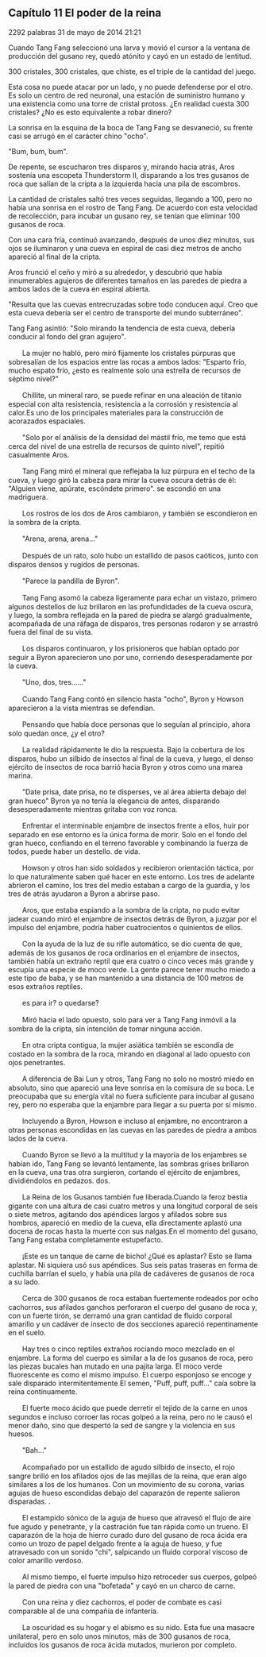 
## Capítulo 11 El poder de la reina


2292 palabras
31 de mayo de 2014 21:21


Cuando Tang Fang seleccionó una larva y movió el cursor a la ventana de producción del gusano rey, quedó atónito y cayó en un estado de lentitud.

300 cristales, 300 cristales, que chiste, es el triple de la cantidad del juego.

Esta cosa no puede atacar por un lado, y no puede defenderse por el otro. Es solo un centro de red neuronal, una estación de suministro humano y una existencia como una torre de cristal protoss. ¿En realidad cuesta 300 cristales? ¿No es esto equivalente a robar dinero?

La sonrisa en la esquina de la boca de Tang Fang se desvaneció, su frente casi se arrugó en el carácter chino "ocho".

"Bum, bum, bum".

De repente, se escucharon tres disparos y, mirando hacia atrás, Aros sostenía una escopeta Thunderstorm II, disparando a los tres gusanos de roca que salían de la cripta a la izquierda hacia una pila de escombros.

La cantidad de cristales saltó tres veces seguidas, llegando a 100, pero no había una sonrisa en el rostro de Tang Fang. De acuerdo con esta velocidad de recolección, para incubar un gusano rey, se tenían que eliminar 100 gusanos de roca.

Con una cara fría, continuó avanzando, después de unos diez minutos, sus ojos se iluminaron y una cueva en espiral de casi diez metros de ancho apareció al final de la cripta.

Aros frunció el ceño y miró a su alrededor, y descubrió que había innumerables agujeros de diferentes tamaños en las paredes de piedra a ambos lados de la cueva en espiral abierta.

"Resulta que las cuevas entrecruzadas sobre todo conducen aquí. Creo que esta cueva debería ser el centro de transporte del mundo subterráneo".

Tang Fang asintió: "Solo mirando la tendencia de esta cueva, debería conducir al fondo del gran agujero".

　　La mujer no habló, pero miró fijamente los cristales púrpuras que sobresalían de los espacios entre las rocas a ambos lados: "Esparto frío, mucho espato frío, ¿esto es realmente solo una estrella de recursos de séptimo nivel?"

　　Chillite, un mineral raro, se puede refinar en una aleación de titanio especial con alta resistencia, resistencia a la corrosión y resistencia al calor.Es uno de los principales materiales para la construcción de acorazados espaciales.

　　"Solo por el análisis de la densidad del mástil frío, me temo que está cerca del nivel de una estrella de recursos de quinto nivel", repitió casualmente Aros.

　　Tang Fang miró el mineral que reflejaba la luz púrpura en el techo de la cueva, y luego giró la cabeza para mirar la cueva oscura detrás de él: "Alguien viene, apúrate, escóndete primero". se escondió en una madriguera.

　　Los rostros de los dos de Aros cambiaron, y también se escondieron en la sombra de la cripta.

　　"Arena, arena, arena..."

　　Después de un rato, solo hubo un estallido de pasos caóticos, junto con disparos densos y rugidos de personas.

　　"Parece la pandilla de Byron".

　　Tang Fang asomó la cabeza ligeramente para echar un vistazo, primero algunos destellos de luz brillaron en las profundidades de la cueva oscura, y luego, la sombra reflejada en la pared de piedra se alargó gradualmente, acompañada de una ráfaga de disparos, tres personas rodaron y se arrastró fuera del final de su vista.

　　Los disparos continuaron, y los prisioneros que habían optado por seguir a Byron aparecieron uno por uno, corriendo desesperadamente por la cueva.

　　"Uno, dos, tres……"

　　Cuando Tang Fang contó en silencio hasta "ocho", Byron y Howson aparecieron a la vista mientras se defendían.

　　Pensando que había doce personas que lo seguían al principio, ahora solo quedan once, ¿y el otro?

　　La realidad rápidamente le dio la respuesta. Bajo la cobertura de los disparos, hubo un silbido de insectos al final de la cueva, y luego, el denso ejército de insectos de roca barrió hacia Byron y otros como una marea marina.

　　"Date prisa, date prisa, no te disperses, ve al área abierta debajo del gran hueco" Byron ya no tenía la elegancia de antes, disparando desesperadamente mientras gritaba con voz ronca.

　　Enfrentar el interminable enjambre de insectos frente a ellos, huir por separado en ese entorno es la única forma de morir. Solo en el fondo del gran hueco, confiando en el terreno favorable y combinando la fuerza de todos, puede haber un destello. de vida.

　　Howson y otros han sido soldados y recibieron orientación táctica, por lo que naturalmente saben qué hacer en este entorno. Los tres de adelante abrieron el camino, los tres del medio estaban a cargo de la guardia, y los tres de atrás ayudaron a Byron a abrirse paso.

　　Aros, que estaba espiando a la sombra de la cripta, no pudo evitar jadear cuando miró el enjambre de insectos detrás de Byron, a juzgar por el impulso del enjambre, podría haber cuatrocientos o quinientos de ellos.

　　Con la ayuda de la luz de su rifle automático, se dio cuenta de que, además de los gusanos de roca ordinarios en el enjambre de insectos, también había un extraño reptil que era cuatro o cinco veces más grande y escupía una especie de moco verde. La gente parece tener mucho miedo a este tipo de baba, y se han mantenido a una distancia de 100 metros de esos extraños reptiles.

　　es para ir? o quedarse?

　　Miró hacia el lado opuesto, solo para ver a Tang Fang inmóvil a la sombra de la cripta, sin intención de tomar ninguna acción.

　　En otra cripta contigua, la mujer asiática también se escondía de costado en la sombra de la roca, mirando en diagonal al lado opuesto con ojos penetrantes.

　　A diferencia de Bai Lun y otros, Tang Fang no solo no mostró miedo en absoluto, sino que apareció una leve sonrisa en la comisura de su boca. Le preocupaba que su energía vital no fuera suficiente para incubar al gusano rey, pero no esperaba que la enjambre para llegar a su puerta por sí mismo.

　　Incluyendo a Byron, Howson e incluso al enjambre, no encontraron a otras personas escondidas en las cuevas en las paredes de piedra a ambos lados de la cueva.

　　Cuando Byron se llevó a la multitud y la mayoría de los enjambres se habían ido, Tang Fang se levantó lentamente, las sombras grises brillaron en la cueva, una tras otra surgieron, cortando el ejército de enjambres, dividiéndolos en pedazos. dos.

　　La Reina de los Gusanos también fue liberada.Cuando la feroz bestia gigante con una altura de casi cuatro metros y una longitud corporal de seis o siete metros, agitando dos apéndices largos y afilados sobre sus hombros, apareció en medio de la cueva, ella directamente aplastó una docena de rocas hasta la muerte con sus nalgas.En el momento del gusano, Tang Fang estaba completamente estupefacto.

　　¡Este es un tanque de carne de bicho! ¿Qué es aplastar? Esto se llama aplastar. Ni siquiera usó sus apéndices. Sus seis patas traseras en forma de cuchilla barrían el suelo, y había una pila de cadáveres de gusanos de roca a su lado.

　　Cerca de 300 gusanos de roca estaban fuertemente rodeados por ocho cachorros, sus afilados ganchos perforaron el cuerpo del gusano de roca y, con un fuerte tirón, se derramó una gran cantidad de fluido corporal amarillo y un cadáver de insecto de dos secciones apareció repentinamente en el suelo.

　　Hay tres o cinco reptiles extraños rociando moco mezclado en el enjambre. La forma del cuerpo es similar a la de los gusanos de roca, pero las piezas bucales han mutado en una pajita larga. El moco verde fluorescente es como el mismo impulso. El cuerpo esponjoso se encoge y sale disparado intermitentemente El semen, "Puff, puff, puff..." caía sobre la reina continuamente.

　　El fuerte moco ácido que puede derretir el tejido de la carne en unos segundos e incluso corroer las rocas golpeó a la reina, pero no le causó el menor daño, sino que despertó la sed de sangre y la violencia en sus huesos.

　　"Bah..."

　　Acompañado por un estallido de agudo silbido de insecto, el rojo sangre brilló en los afilados ojos de las mejillas de la reina, que eran algo similares a los de los humanos. Con un movimiento de su corona, varias agujas de hueso escondidas debajo del caparazón de repente salieron disparadas. .

　　El estampido sónico de la aguja de hueso que atravesó el flujo de aire fue agudo y penetrante, y la castración fue tan rápida como un trueno. El caparazón de la hoja de hierro curado duro del gusano de roca ácida era como un trozo de papel delgado frente a la aguja de hueso, y fue atravesado con un sonido "chi", salpicando un fluido corporal viscoso de color amarillo verdoso.

　　Al mismo tiempo, el fuerte impulso hizo retroceder sus cuerpos, golpeó la pared de piedra con una "bofetada" y cayó en un charco de carne.

　　Con una reina y diez cachorros, el poder de combate es casi comparable al de una compañía de infantería.

　　La oscuridad es su hogar y el abismo es su nido. Esta fue una masacre unilateral, pero en solo unos minutos, más de 300 gusanos de roca, incluidos los gusanos de roca ácida mutados, murieron por completo.